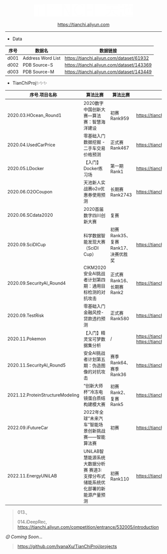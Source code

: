 
<div align=center>
<img src="9999.Temp/logo1.png"/>

https://tianchi.aliyun.com

</div>

---

* Data

| 序号 | 数据名 | 数据链接 |
| - | - | - |
| d001 | Address Word List | https://tianchi.aliyun.com/dataset/61932 |
| d002 | PDB Source-S | https://tianchi.aliyun.com/dataset/143369 |
| d003 | PDB Source-M | https://tianchi.aliyun.com/dataset/143449 |


* TianChiProj✨✨✨

| 序号.项目名称 | 算法比赛 | 算法比赛 | 比赛链接/相关链接 |
| - | - | - | - |
| 2020.03.HOcean_Round1 | 2020数字中国创新大赛—算法赛：智慧海洋建设| 初赛Rank959 | https://tianchi.aliyun.com/competition/entrance/231768/introduction |
| 2020.04.UsedCarPrice | 零基础入门数据挖掘 - 二手车交易价格预测 | 正式赛Rank467 | https://tianchi.aliyun.com/competition/entrance/231784/introduction |
| 2020.05.LDocker |【入门】Docker练习场 | 第一期Rank1 | https://tianchi.aliyun.com/competition/entrance/231759/introduction |
| 2020.06.O2OCoupon | 天池新人实战赛o2o优惠券使用预测 | 长期赛Rank2743 | https://tianchi.aliyun.com/competition/entrance/231593/introduction |
| 2020.06.SCdata2020 | 2020首届数字四川创新大赛 | 复赛 | |
| 2020.09.SciDICup | 科学数据智能发现大赛（SciDI Cup）| 初赛Rank35、复赛Rank17、决赛优胜奖 | https://tianchi.aliyun.com/competition/entrance/531805/introduction | 
| 2020.09.SecurityAI_Round4 | CIKM2020 安全AI挑战者计划第四期：通用目标检测的对抗攻击 | 正式赛Rank16、长期赛Rank2 | https://tianchi.aliyun.com/competition/entrance/531806/introduction |
| 2020.09.TestRisk | 零基础入门金融风控-贷款违约预测 | 正式赛Rank580 | https://tianchi.aliyun.com/competition/entrance/531830/introduction |
| 2020.11.Pokemon | 【入门】精灵宝可梦数据集分析 | / | https://tianchi.aliyun.com/competition/entrance/531822/introduction https://tianchi.aliyun.com/notebook/126265 |
| 2020.11.SecurityAI_Round5 | 安全AI挑战者计划第五期：伪造图像的对抗攻击 | 赛季Rank64、赛季Rank36 | https://tianchi.aliyun.com/competition/entrance/531812/introduction |
| 2021.12.ProteinStructureModeling | “创新大师杯”冷冻电镜蛋白质结构建模大赛 | 初赛Rank2、复赛Rank5 | https://tianchi.aliyun.com/competition/entrance/531916/introduction |
| 2022.09.iFutureCar |  2022年全球“未来汽车”智能场景创新挑战赛——智能算法赛 | 初赛 | https://tianchi.aliyun.com/competition/entrance/531995/introduction |
| 2022.11.EnergyUNiLAB | UNiLAB智慧能源系统大数据分析赛 赛道3:支撑分布式储能系统优化部署的新能源产量预测| 初赛Rank110 | https://tianchi.aliyun.com/competition/entrance/532022/introduction |

>  
> 013., 
> 
> 014.iDeepRec, https://tianchi.aliyun.com/competition/entrance/532005/introduction
> 

_😌 Coming Soon..._

> https://github.com/IvanaXu/TianChiProj/projects
